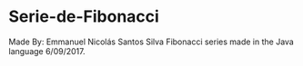 # Serie-de-Fibonacci
Made By: Emmanuel Nicolás Santos Silva
Fibonacci series made in the Java language
6/09/2017.


